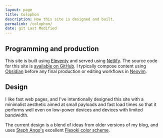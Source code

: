 ```yaml
---
layout: page
title: Colophon
description: How this site is designed and built.
permalink: /colophon/
date: git Last Modified
---
```


## Programming and production

This site is built using [Eleventy](https://11ty.dev) and served using [Netlify](https://www.netlify.com/). The source code for this site is [available on GitHub](https://github.com/svoisen/seanvoisen.com). I typically compose content using [Obsidian](https://obsidian.md) before any final production or editing workflows in [Neovim](https://neovim.io/). 

## Design

I like fast web pages, and I've intentionally designed this site with a minimalist aesthetic aimed at small payloads and fast load times so that it performs well even on low-power devices and devices with limited bandwidth.

The current design is a blend of ideas from older versions of my blog, and uses [Steph Ango's](https://stephango.com) excellent [Flexoki color scheme](https://stephango.com/flexoki).
